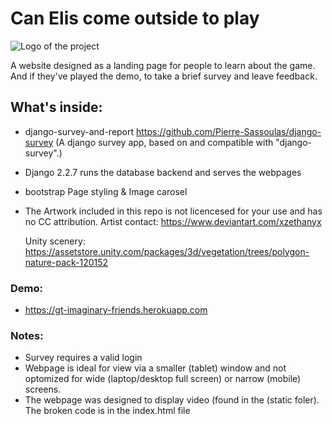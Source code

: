 # Can Elis come outside to play
![Logo of the project](https://raw.githubusercontent.com/static/Logo_outline.png)

A website designed as a landing page for people to learn about the game. And if they've played the demo, to take a brief survey and leave feedback.

## What's inside:

- django-survey-and-report 
  https://github.com/Pierre-Sassoulas/django-survey
  (A django survey app, based on and compatible with "django-survey".)

- Django 2.2.7
  runs the database backend and serves the webpages

- bootstrap
  Page styling & Image carosel

- The Artwork included in this repo is not licencesed for your use and has no CC attribution.
  Artist contact:
  https://www.deviantart.com/xzethanyx

  Unity scenery:
  https://assetstore.unity.com/packages/3d/vegetation/trees/polygon-nature-pack-120152

### Demo:

- https://gt-imaginary-friends.herokuapp.com

### Notes:

- Survey requires a valid login
- Webpage is ideal for view via a smaller (tablet) window and not optomized for wide (laptop/desktop full screen) or narrow (mobile) screens.
- The webpage was designed to display video (found in the (static foler). The broken code is in the index.html file
